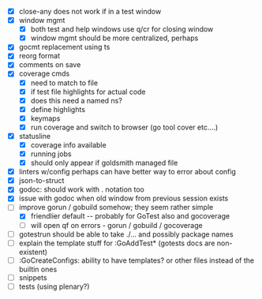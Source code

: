 - [x] close-any does not work if in a test window
- [x] window mgmt
  - [x] both test and help windows use q/cr for closing window
  - [x] window mgmt should be more centralized, perhaps
- [x] gocmt replacement using ts
- [x] reorg format
- [x] comments on save
- [x] coverage cmds
  - [x] need to match to file
  - [x] if test file highlights for actual code
  - [x] does this need a named ns?
  - [x] define highlights
  - [x] keymaps
  - [x] run coverage and switch to browser (go tool cover etc....)
- [x] statusline
  - [x] coverage info available
  - [x] running jobs
  - [x] should only appear if goldsmith managed file
- [x] linters w/config perhaps can have better way to error about config
- [x] json-to-struct
- [x] godoc: should work with . notation too
- [x] issue with godoc when old window from previous session exists
- [ ] improve gorun / gobuild somehow; they seem rather simple
  - [x] friendlier default -- probably for GoTest also and gocoverage
  - [ ] will open qf on errors - gorun / gobuild / gocoverage
- [ ] gotestrun should be able to take ./... and possibly package names
- [ ] explain the template stuff for :GoAddTest\* (gotests docs are non-existent)
- [ ] :GoCreateConfigs: ability to have templates? or other files instead of the builtin ones
- [ ] snippets
- [ ] tests (using plenary?)
